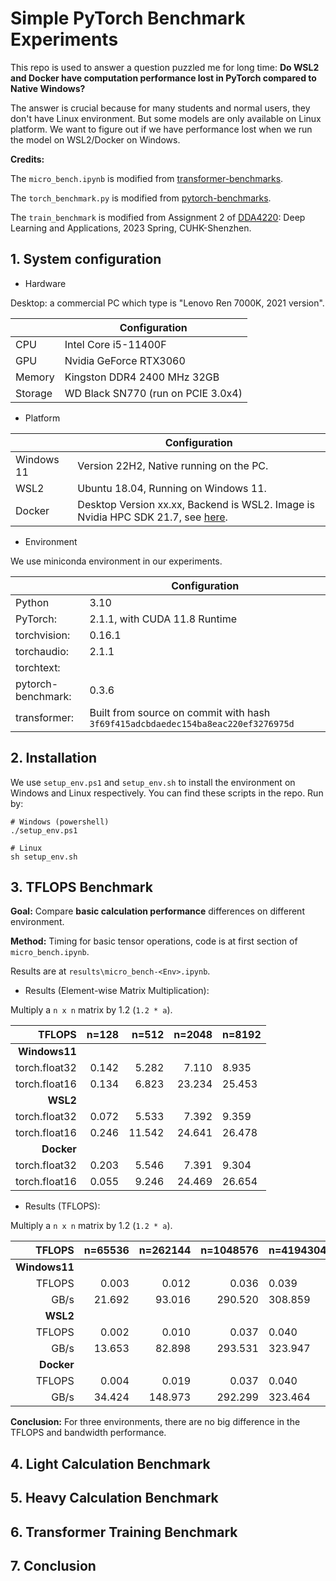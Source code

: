 # Simple PyTorch Benchmark Experiments

This repo is used to answer a question puzzled me for long time: **Do WSL2 and Docker have computation performance lost in PyTorch compared to Native Windows?**

The answer is crucial because for many students and normal users, they don't have Linux environment. But some models are only available on Linux platform. We want to figure out if we have performance lost when we run the model on WSL2/Docker on Windows.

**Credits:**

The `micro_bench.ipynb` is modified from [transformer-benchmarks](https://github.com/mli/transformers-benchmarks).

The `torch_benchmark.py` is modified from [pytorch-benchmarks](https://github.com/LukasHedegaard/pytorch-benchmark).

The `train_benchmark` is modified from Assignment 2 of [DDA4220](http://www.zhangruimao.site/DDA4220.html): Deep Learning and Applications, 2023 Spring, CUHK-Shenzhen.

## 1. System configuration 

+ Hardware

Desktop: a commercial PC which type is "Lenovo Ren 7000K, 2021 version".

|         | Configuration                      |
| ------- | ---------------------------------- |
| CPU     | Intel Core i5-11400F               |
| GPU     | Nvidia GeForce RTX3060             |
| Memory  | Kingston DDR4 2400 MHz 32GB        |
| Storage | WD Black SN770 (run on PCIE 3.0x4) |

+ Platform

|            | Configuration                                                |
| ---------- | ------------------------------------------------------------ |
| Windows 11 | Version 22H2, Native running on the PC.                      |
| WSL2       | Ubuntu 18.04, Running on Windows 11.                         |
| Docker     | Desktop Version xx.xx, Backend is WSL2. Image is Nvidia HPC SDK 21.7, see [here](https://docs.nvidia.com/hpc-sdk/archive/21.7/index.html). |

+ Environment

We use miniconda environment in our experiments.

|                    | Configuration                                                |
| ------------------ | ------------------------------------------------------------ |
| Python             | 3.10                                                         |
| PyTorch:           | 2.1.1, with CUDA 11.8 Runtime                                |
| torchvision:       | 0.16.1                                                       |
| torchaudio:        | 2.1.1                                                        |
| torchtext:         |                                                              |
| pytorch-benchmark: | 0.3.6                                                        |
| transformer:       | Built from source on commit with hash `3f69f415adcbdaedec154ba8eac220ef3276975d` |



## 2. Installation

We use `setup_env.ps1` and `setup_env.sh` to install the environment on Windows and Linux respectively. You can find these scripts in the repo. Run by:

```shell
# Windows (powershell)
./setup_env.ps1

# Linux
sh setup_env.sh
```



## 3. TFLOPS Benchmark

**Goal:** Compare **basic calculation performance** differences on different environment.

**Method:** Timing for basic tensor operations, code is at first section of `micro_bench.ipynb`.

Results are at `results\micro_bench-<Env>.ipynb`.

+ Results (Element-wise Matrix Multiplication):

Multiply a `n x n` matrix by 1.2 (`1.2 * a`).  

|        TFLOPS | n=128 |  n=512 | n=2048 | n=8192 |
| ------------: | ----: | -----: | -----: | ------ |
| **Windows11** |       |        |        |        |
| torch.float32 | 0.142 |  5.282 |  7.110 | 8.935  |
| torch.float16 | 0.134 |  6.823 | 23.234 | 25.453 |
|      **WSL2** |       |        |        |        |
| torch.float32 | 0.072 |  5.533 |  7.392 | 9.359  |
| torch.float16 | 0.246 | 11.542 | 24.641 | 26.478 |
|    **Docker** |       |        |        |        |
| torch.float32 | 0.203 |  5.546 |  7.391 | 9.304  |
| torch.float16 | 0.055 |  9.246 | 24.469 | 26.654 |

+ Results (TFLOPS):

Multiply a `n x n` matrix by 1.2 (`1.2 * a`).  

|        TFLOPS | n=65536 | n=262144 | n=1048576 | n=4194304 |
| ------------: | ------: | -------: | --------: | --------- |
| **Windows11** |         |          |           |           |
|        TFLOPS |   0.003 |    0.012 |     0.036 | 0.039     |
|          GB/s |  21.692 |   93.016 |   290.520 | 308.859   |
|      **WSL2** |         |          |           |           |
|        TFLOPS |   0.002 |    0.010 |     0.037 | 0.040     |
|          GB/s |  13.653 |   82.898 |   293.531 | 323.947   |
|    **Docker** |         |          |           |           |
|        TFLOPS |   0.004 |    0.019 |     0.037 | 0.040     |
|          GB/s |  34.424 |  148.973 |   292.299 | 323.464   |

**Conclusion:** For three environments, there are no big difference in the TFLOPS and bandwidth performance. 



## 4. Light Calculation Benchmark



## 5. Heavy Calculation Benchmark



## 6. Transformer Training Benchmark



## 7. Conclusion

